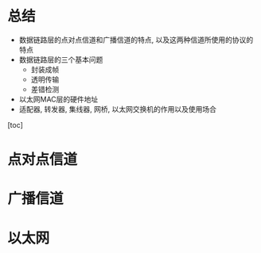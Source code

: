 # 总结

* 数据链路层的点对点信道和广播信道的特点, 以及这两种信道所使用的协议的特点
* 数据链路层的三个基本问题
  * 封装成帧
  * 透明传输
  * 差错检测
* 以太网MAC层的硬件地址
* 适配器, 转发器, 集线器, 网桥, 以太网交换机的作用以及使用场合

[toc]

# 点对点信道

# 广播信道

# 以太网